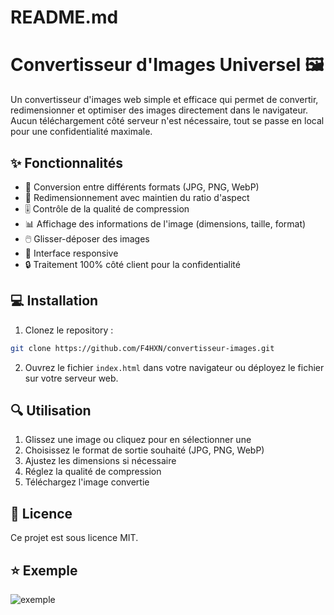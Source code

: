 # README.md
# Convertisseur d'Images Universel 🖼️

Un convertisseur d'images web simple et efficace qui permet de convertir, redimensionner et optimiser des images directement dans le navigateur. Aucun téléchargement côté serveur n'est nécessaire, tout se passe en local pour une confidentialité maximale.

## ✨ Fonctionnalités

- 🔄 Conversion entre différents formats (JPG, PNG, WebP)
- 📏 Redimensionnement avec maintien du ratio d'aspect
- 🎚️ Contrôle de la qualité de compression
- 📊 Affichage des informations de l'image (dimensions, taille, format)
- 🖱️ Glisser-déposer des images
- 📱 Interface responsive
- 🔒 Traitement 100% côté client pour la confidentialité

## 💻 Installation

1. Clonez le repository :
```bash
git clone https://github.com/F4HXN/convertisseur-images.git
```

2. Ouvrez le fichier `index.html` dans votre navigateur ou déployez le fichier sur votre serveur web.

## 🔍 Utilisation

1. Glissez une image ou cliquez pour en sélectionner une
2. Choisissez le format de sortie souhaité (JPG, PNG, WebP)
3. Ajustez les dimensions si nécessaire
4. Réglez la qualité de compression
5. Téléchargez l'image convertie

## 📝 Licence

Ce projet est sous licence MIT.

## ⭐ Exemple

![exemple](https://github.com/user-attachments/assets/0ad12911-831a-4fd5-9037-0333353a66bd)
